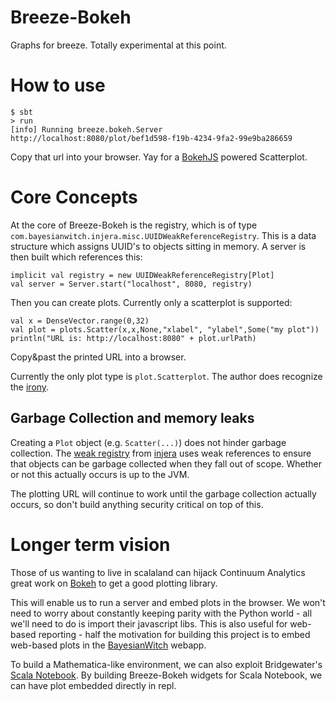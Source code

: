 # Breeze-Bokeh

Graphs for breeze. Totally experimental at this point.

# How to use

    $ sbt
    > run
    [info] Running breeze.bokeh.Server
    http://localhost:8080/plot/bef1d598-f19b-4234-9fa2-99e9ba286659

Copy that url into your browser. Yay for a [BokehJS](https://github.com/ContinuumIO/bokeh/tree/master/bokehjs) powered Scatterplot.

# Core Concepts

At the core of Breeze-Bokeh is the registry, which is of type `com.bayesianwitch.injera.misc.UUIDWeakReferenceRegistry`. This is a data structure which assigns UUID's to objects sitting in memory. A server is then built which references this:

    implicit val registry = new UUIDWeakReferenceRegistry[Plot]
    val server = Server.start("localhost", 8080, registry)

Then you can create plots. Currently only a scatterplot is supported:

    val x = DenseVector.range(0,32)
    val plot = plots.Scatter(x,x,None,"xlabel", "ylabel",Some("my plot"))
    println("URL is: http://localhost:8080" + plot.urlPath)

Copy&past the printed URL into a browser.

Currently the only plot type is `plot.Scatterplot`. The author does recognize the [irony](http://www.chrisstucchio.com/blog/2012/dont_use_scatterplots.html).

## Garbage Collection and memory leaks

Creating a `Plot` object (e.g. `Scatter(...)`) does not hinder garbage collection. The [weak registry](https://github.com/stucchio/injera/blob/master/src/main/scala/injera/misc/WeakRegistry.scala) from [injera](https://github.com/stucchio/injera) uses weak references to ensure that objects can be garbage collected when they fall out of scope. Whether or not this actually occurs is up to the JVM.

The plotting URL will continue to work until the garbage collection actually occurs, so don't build anything security critical on top of this.

# Longer term vision

Those of us wanting to live in scalaland can hijack Continuum Analytics great work on [Bokeh](https://github.com/ContinuumIO/bokeh/) to get a good plotting library.

This will enable us to run a server and embed plots in the browser. We won't need to worry about constantly keeping parity with the Python world - all we'll need to do is import their javascript libs. This is also useful for web-based reporting - half the motivation for building this project is to embed web-based plots in the [BayesianWitch](http://www.bayesianwitch.com) webapp.

To build a Mathematica-like environment, we can also exploit Bridgewater's [Scala Notebook](https://github.com/Bridgewater/scala-notebook). By building Breeze-Bokeh widgets for Scala Notebook, we can have plot embedded directly in repl.

